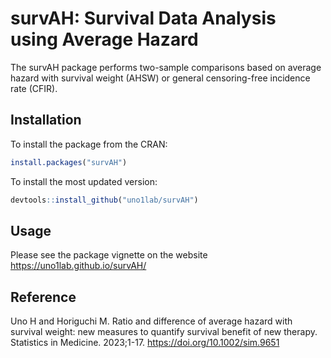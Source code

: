 
# survAH: Survival Data Analysis using Average Hazard

The survAH package performs two-sample comparisons based on average
hazard with survival weight (AHSW) or general censoring-free incidence
rate (CFIR).

## Installation

To install the package from the CRAN:

``` r
install.packages("survAH")
```

To install the most updated version:

``` r
devtools::install_github("uno1lab/survAH")
```

## Usage

Please see the package vignette on the website
<https://uno1lab.github.io/survAH/>

## Reference

Uno H and Horiguchi M. Ratio and difference of average hazard with
survival weight: new measures to quantify survival benefit of new
therapy. Statistics in Medicine. 2023;1-17.
<https://doi.org/10.1002/sim.9651>
